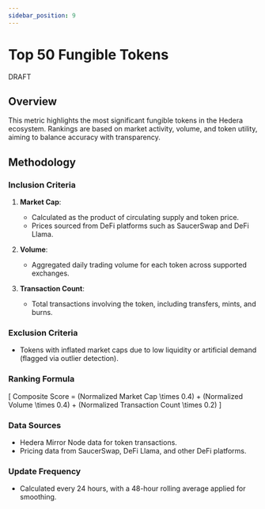 ```yaml
---
sidebar_position: 9
---
```


# Top 50 Fungible Tokens

DRAFT

## Overview  
This metric highlights the most significant fungible tokens in the Hedera ecosystem. Rankings are based on market activity, volume, and token utility, aiming to balance accuracy with transparency.  

## Methodology  

### Inclusion Criteria  
1. **Market Cap**:  
   - Calculated as the product of circulating supply and token price.  
   - Prices sourced from DeFi platforms such as SaucerSwap and DeFi Llama.  

2. **Volume**:  
   - Aggregated daily trading volume for each token across supported exchanges.  

3. **Transaction Count**:  
   - Total transactions involving the token, including transfers, mints, and burns.  

### Exclusion Criteria  
- Tokens with inflated market caps due to low liquidity or artificial demand (flagged via outlier detection).  

### Ranking Formula  
\[ Composite Score = (Normalized Market Cap \times 0.4) + (Normalized Volume \times 0.4) + (Normalized Transaction Count \times 0.2) \]  

### Data Sources  
- Hedera Mirror Node data for token transactions.  
- Pricing data from SaucerSwap, DeFi Llama, and other DeFi platforms.  

### Update Frequency  
- Calculated every 24 hours, with a 48-hour rolling average applied for smoothing. 